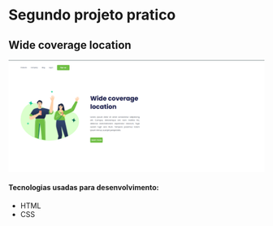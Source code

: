 <h1>Segundo projeto pratico</h1>

<h2> Wide coverage location </h2>
<img src="https://github.com/costahiago75/Projeto-DevClub-2/blob/master/img/Captura%20de%20tela%202025-07-10%20184953.png?raw=true" alt"Foto-projeto">

<h4>Tecnologias usadas para desenvolvimento:</h4>
<ul>
    <li>HTML</li>
    <li>CSS</li>
</ul>
